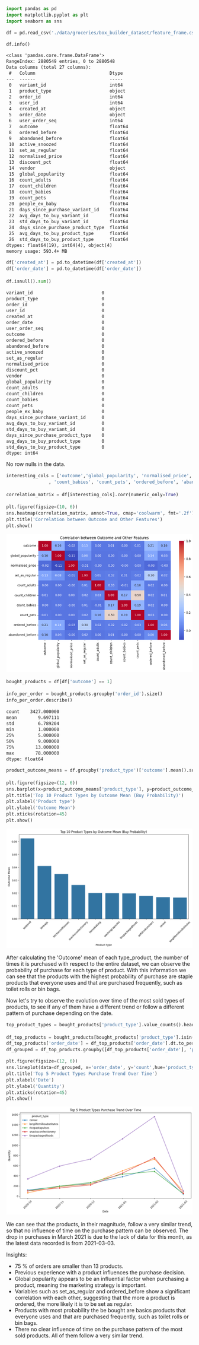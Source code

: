 ```python
import pandas as pd
import matplotlib.pyplot as plt
import seaborn as sns
```


```python
df = pd.read_csv('./data/groceries/box_builder_dataset/feature_frame.csv')
```


```python
df.info()
```

    <class 'pandas.core.frame.DataFrame'>
    RangeIndex: 2880549 entries, 0 to 2880548
    Data columns (total 27 columns):
     #   Column                            Dtype  
    ---  ------                            -----  
     0   variant_id                        int64  
     1   product_type                      object 
     2   order_id                          int64  
     3   user_id                           int64  
     4   created_at                        object 
     5   order_date                        object 
     6   user_order_seq                    int64  
     7   outcome                           float64
     8   ordered_before                    float64
     9   abandoned_before                  float64
     10  active_snoozed                    float64
     11  set_as_regular                    float64
     12  normalised_price                  float64
     13  discount_pct                      float64
     14  vendor                            object 
     15  global_popularity                 float64
     16  count_adults                      float64
     17  count_children                    float64
     18  count_babies                      float64
     19  count_pets                        float64
     20  people_ex_baby                    float64
     21  days_since_purchase_variant_id    float64
     22  avg_days_to_buy_variant_id        float64
     23  std_days_to_buy_variant_id        float64
     24  days_since_purchase_product_type  float64
     25  avg_days_to_buy_product_type      float64
     26  std_days_to_buy_product_type      float64
    dtypes: float64(19), int64(4), object(4)
    memory usage: 593.4+ MB
    


```python
df['created_at'] = pd.to_datetime(df['created_at'])
df['order_date'] = pd.to_datetime(df['order_date'])

df.isnull().sum()
```




    variant_id                          0
    product_type                        0
    order_id                            0
    user_id                             0
    created_at                          0
    order_date                          0
    user_order_seq                      0
    outcome                             0
    ordered_before                      0
    abandoned_before                    0
    active_snoozed                      0
    set_as_regular                      0
    normalised_price                    0
    discount_pct                        0
    vendor                              0
    global_popularity                   0
    count_adults                        0
    count_children                      0
    count_babies                        0
    count_pets                          0
    people_ex_baby                      0
    days_since_purchase_variant_id      0
    avg_days_to_buy_variant_id          0
    std_days_to_buy_variant_id          0
    days_since_purchase_product_type    0
    avg_days_to_buy_product_type        0
    std_days_to_buy_product_type        0
    dtype: int64



No row nulls in the data. 


```python
interesting_cols = ['outcome','global_popularity', 'normalised_price', 'set_as_regular', 'count_adults', 'count_children'
                , 'count_babies', 'count_pets', 'ordered_before', 'abandoned_before']

correlation_matrix = df[interesting_cols].corr(numeric_only=True)

plt.figure(figsize=(10, 6))
sns.heatmap(correlation_matrix, annot=True, cmap='coolwarm', fmt='.2f')
plt.title('Correlation between Outcome and Other Features')
plt.show()
```


    
![png](analyzing_csv_file_files/analyzing_csv_file_5_0.png)
    



```python
bought_products = df[df['outcome'] == 1]

info_per_order = bought_products.groupby('order_id').size()
info_per_order.describe()
```




    count    3427.000000
    mean        9.697111
    std         6.789204
    min         1.000000
    25%         5.000000
    50%         9.000000
    75%        13.000000
    max        78.000000
    dtype: float64




```python
product_outcome_means = df.groupby('product_type')['outcome'].mean().sort_values(ascending=False).head(10).reset_index()

plt.figure(figsize=(12, 6))
sns.barplot(x=product_outcome_means['product_type'], y=product_outcome_means['outcome'])
plt.title('Top 10 Product Types by Outcome Mean (Buy Probability)')
plt.xlabel('Product type')
plt.ylabel('Outcome Mean')
plt.xticks(rotation=45)
plt.show()
```


    
![png](analyzing_csv_file_files/analyzing_csv_file_7_0.png)
    


After calculating the 'Outcome' mean of each type_product, the number of times it is purchased with respect to the entire dataset, we can observe the probability of purchase for each type of product. With this information we can see that the products with the highest probability of purchase are staple products that everyone uses and that are purchased frequently, such as toilet rolls or bin bags.

Now let's try to observe the evolution over time of the most sold types of products, to see if any of them have a different trend or follow a different pattern of purchase depending on the date.


```python
top_product_types = bought_products['product_type'].value_counts().head(5).index

df_top_products = bought_products[bought_products['product_type'].isin(top_product_types)]
df_top_products['order_date'] = df_top_products['order_date'].dt.to_period('M').dt.to_timestamp()
df_grouped = df_top_products.groupby([df_top_products['order_date'], 'product_type']).size().reset_index(name='count')
```


```python
plt.figure(figsize=(12, 6))
sns.lineplot(data=df_grouped, x='order_date', y='count',hue='product_type', marker='o')
plt.title('Top 5 Product Types Purchase Trend Over Time')
plt.xlabel('Date')
plt.ylabel('Quantity')
plt.xticks(rotation=45)
plt.show()
```


    
![png](analyzing_csv_file_files/analyzing_csv_file_11_0.png)
    


We can see that the products, in their magnitude, follow a very similar trend, so that no influence of time on the purchase pattern can be observed.
The drop in purchases in March 2021 is due to the lack of data for this month, as the latest data recorded is from 2021-03-03. 

Insights:
- 75 % of orders are smaller than 13 products.
- Previous experience with a product influences the purchase decision.
- Global popularity appears to be an influential factor when purchasing a product, meaning the marketing strategy is important.
- Variables such as set_as_regular and ordered_before show a significant correlation with each other, suggesting that the more a product is ordered, the more likely it is to be set as regular.
- Products with most probability the be bought are basics products that everyone uses and that are purchased frequently, such as toilet rolls or bin bags.
- There no clear influence of time on the purchase pattern of the most sold products. All of them follow a very similar trend.
